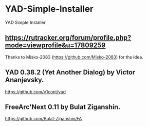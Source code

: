 # YAD-Simple-Installer
YAD Simple Installer

## https://rutracker.org/forum/profile.php?mode=viewprofile&u=17809259
Thanks to Misko-2083 (https://github.com/Misko-2083) for the idea.

## YAD 0.38.2 (Yet Another Dialog) by Victor Ananjevsky.
https://github.com/v1cont/yad

## FreeArc'Next 0.11 by Bulat Ziganshin.
https://github.com/Bulat-Ziganshin/FA
